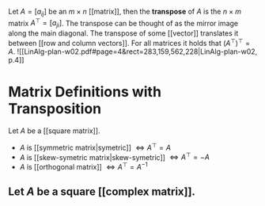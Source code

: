 
Let $A=[a_{ij}]$ be an $m\times n$ [[matrix]], then the **transpose** of $A$ is the $n\times m$ matrix $A^\top=[a_{ji}]$. The transpose can be thought of as the mirror image along the main diagonal. The transpose of some [[vector]] translates it between [[row and column vectors]]. For all matrices it holds that $(A^\top)^\top=A$. 
![[LinAlg-plan-w02.pdf#page=4&rect=283,159,562,228|LinAlg-plan-w02, p.4]]

# Matrix Definitions with Transposition

Let $A$ be a [[square matrix]].
- $A$ is [[symmetric matrix|symetric]] $\iff A^\top = A$
- $A$ is [[skew-symetric matrix|skew-symetric]] $\iff A^\top=-A$
- $A$ is [[orthogonal matrix]] $\iff A^\top=A^{-1}$

Let $A$ be a square [[complex matrix]].
- 

